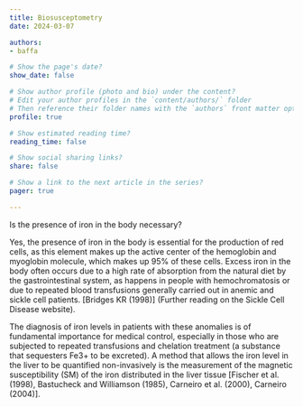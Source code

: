 ```yaml
---
title: Biosusceptometry
date: 2024-03-07

authors:
- baffa

# Show the page's date?
show_date: false

# Show author profile (photo and bio) under the content?
# Edit your author profiles in the `content/authors/` folder
# Then reference their folder names with the `authors` front matter option above
profile: true

# Show estimated reading time?
reading_time: false

# Show social sharing links?
share: false

# Show a link to the next article in the series?
pager: true

---
```


Is the presence of iron in the body necessary? 

<!--more-->

Yes, the presence of iron in the body is essential for the production of red cells, as this element makes up the active center of the hemoglobin and myoglobin molecule, which makes up 95% of these cells. Excess iron in the body often occurs due to a high rate of absorption from the natural diet by the gastrointestinal system, as happens in people with hemochromatosis or due to repeated blood transfusions generally carried out in anemic and sickle cell patients. [Bridges KR (1998)] (Further reading on the Sickle Cell Disease website).

The diagnosis of iron levels in patients with these anomalies is of fundamental importance for medical control, especially in those who are subjected to repeated transfusions and chelation treatment (a substance that sequesters Fe3+ to be excreted). A method that allows the iron level in the liver to be quantified non-invasively is the measurement of the magnetic susceptibility (SM) of the iron distributed in the liver tissue [Fischer et al. (1998), Bastucheck and Williamson (1985), Carneiro et al. (2000), Carneiro (2004)].

